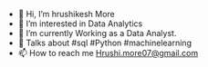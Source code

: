 - 👋 Hi, I’m hrushikesh More
- 👀 I’m interested in Data Analytics
- 🌱 I’m currently Working as a Data Analyst.
- 💞️ Talks about #sql #Python #machinelearning
- 📫 How to reach me Hrushi.more07@gmail.com

<!---
hrushimore07/hrushimore07 is a ✨ special ✨ repository because its `README.md` (this file) appears on your GitHub profile.
You can click the Preview link to take a look at your changes.
--->
